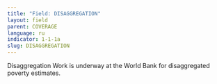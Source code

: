 ```yaml
---
title: "Field: DISAGGREGATION"
layout: field
parent: COVERAGE
language: ru
indicator: 1-1-1a
slug: DISAGGREGATION
---
```

Disaggregation
Work is underway at the World Bank for disaggregated poverty estimates.